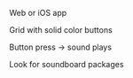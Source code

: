 Web or iOS app

Grid with solid color buttons

Button press -> sound plays

Look for soundboard packages

